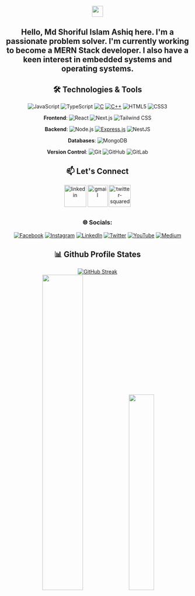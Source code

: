 <div align="center">
    <div align="center">
<!--        
<img align="center" height="80px" width="auto" src="./img/logoyt.png" alt="Logo"><br><br>
-->
        
<a href="https://hits.seeyoufarm.com"><img height="30px" width="auto" src="https://hits.seeyoufarm.com/api/count/incr/badge.svg?url=https%3A%2F%2Fgithub.com%2Fmdsiaofficial%2Fmdsiaofficial&count_bg=%234682B4&title_bg=%232F4F4F&icon=github.svg&icon_color=%23FFFFFF&title=visitors&edge_flat=false"/></a>
<!--
![Visitor Count](https://profile-counter.glitch.me/mdsiaofficial/count.svg)
-->

</div>

<h2 align="center">
Hello, Md Shoriful Islam Ashiq here. I'm a passionate problem solver. I'm currently working to become a MERN Stack developer. I also have a keen interest in embedded systems and operating systems.
</h>
<!-- About Me
As a passionate Competitive Programmer with a strong foundation in C++ and JavaScript, I thrive on solving complex problems and optimizing algorithms. My analytical abilities are honed through rigorous practice in data structures and algorithm design, enabling me to develop efficient and scalable solutions.
My journey in competitive programming has taught me not only the intricacies of algorithmic challenges but also the importance of precision and perseverance. Whether it's tackling algorithm puzzles or implementing robust data structures, I approach each task with a strategic mindset and a commitment to excellence.
I'm always eager to collaborate on projects that challenge me to push the boundaries of my coding skills and contribute to impactful technological advancements.
Let's connect and explore how we can drive innovation together!-->

## 🛠️ Technologies & Tools
![JavaScript](https://img.shields.io/badge/-JavaScript-333?style=flat&logo=javascript) ![TypeScript](https://img.shields.io/badge/-TypeScript-333?style=flat&logo=typescript) [![C](https://img.shields.io/badge/C-00599C?logo=c&logoColor=white)](#) [![C++](https://img.shields.io/badge/C++-%2300599C.svg?logo=c%2B%2B&logoColor=white)](#)  <!-- ![SQL](https://img.shields.io/badge/-SQL-333?style=flat&logo=postgresql) --> ![HTML5](https://img.shields.io/badge/-HTML5-333?style=flat&logo=html5) ![CSS3](https://img.shields.io/badge/-CSS3-333?style=flat&logo=css3)
  
  **Frontend**: ![React](https://img.shields.io/badge/-React-333?style=flat&logo=react) ![Next.js](https://img.shields.io/badge/-Next.js-333?style=flat&logo=next.js) ![Tailwind CSS](https://img.shields.io/badge/-TailwindCSS-333?style=flat&logo=tailwind-css)   <!-- ![Ant Design](https://img.shields.io/badge/-Ant_Design-333?style=flat&logo=ant-design) -->
  
  **Backend**: ![Node.js](https://img.shields.io/badge/-Node.js-333?style=flat&logo=node.js) [![Express.js](https://img.shields.io/badge/Express.js-%23404d59.svg?logo=express&logoColor=%2361DAFB)](#) ![NestJS](https://img.shields.io/badge/-NestJS-333?style=flat&logo=nestjs)   <!-- ![Prisma](https://img.shields.io/badge/-Prisma-333?style=flat&logo=prisma) -->
  
  **Databases**:  <!-- ![PostgreSQL](https://img.shields.io/badge/-PostgreSQL-333?style=flat&logo=postgresql) --> ![MongoDB](https://img.shields.io/badge/-MongoDB-333?style=flat&logo=mongodb)
    <!--
  **DevOps**: ![Docker](https://img.shields.io/badge/-Docker-333?style=flat&logo=docker) ![Nginx](https://img.shields.io/badge/-Nginx-333?style=flat&logo=nginx) ![AWS](https://img.shields.io/badge/-AWS-333?style=flat&logo=amazon-aws)
  -->
  
  **Version Control**: ![Git](https://img.shields.io/badge/-Git-333?style=flat&logo=git) ![GitHub](https://img.shields.io/badge/-GitHub-333?style=flat&logo=github) ![GitLab](https://img.shields.io/badge/-GitLab-333?style=flat&logo=gitlab)
  <!--
  **Testing**: ![Jest](https://img.shields.io/badge/-Jest-333?style=flat&logo=jest) ![Cypress](https://img.shields.io/badge/-Cypress-333?style=flat&logo=cypress)
-->
## 📫 Let's Connect

[<img src="https://i.ibb.co/z7X5Xjq/linkedin.png" alt='linkedin' height='60' width ='60'>](https://www.linkedin.com/in/mdsiaofficial/)
[<img src="https://i.ibb.co/KLVr40S/Gmail-Icon.png" alt='gmail' height='60' width ='55'>](mdsiaofficial@gmail.com ) 
[<img width="60" height="60" src="https://img.icons8.com/color/48/twitter-squared.png" alt="twitter-squared"/>](https://www.twitter.com/mdsiaofficial) 

## <h3>🌐 Socials:</h3>
  
[![Facebook](https://img.shields.io/badge/Facebook-%231877F2.svg?logo=Facebook&logoColor=white)](https://facebook.com/mdsiaofficial) 
[![Instagram](https://img.shields.io/badge/Instagram-%23E4405F.svg?logo=Instagram&logoColor=white)](https://instagram.com/mdsiaofficial) 
[![LinkedIn](https://img.shields.io/badge/LinkedIn-%230077B5.svg?logo=linkedin&logoColor=white)](https://linkedin.com/in/mdsiaofficial) 
[![Twitter](https://img.shields.io/badge/Twitter-%231DA1F2.svg?logo=Twitter&logoColor=white)](https://twitter.com/@mdsiaofficial) 
[![YouTube](https://img.shields.io/badge/YouTube-%23FF0000.svg?logo=YouTube&logoColor=white)](https://www.youtube.com/@mdsiaofficial/) 
[![Medium](https://img.shields.io/badge/Medium-12100E?logo=medium&logoColor=white)](https://medium.com/@mdsiaofficial/)

<!--
<h3>📊 GitHub Stats:</h3>

![](https://github-readme-stats.vercel.app/api?username=mdsiaofficial&theme=blueberry&hide_border=false&include_all_commits=true&count_private=true)
![](https://github-readme-streak-stats.herokuapp.com/?user=mdsiaofficial&theme=blueberry&hide_border=false)
![](https://github-readme-stats.vercel.app/api/top-langs/?username=mdsiaofficial&theme=blueberry&hide_border=false&include_all_commits=true&count_private=true&layout=compact)
<br> -->

<!-- theme 1 -->

<!-- ## 📊 Github Profile States
<div align="center" >
<div>
<img src="https://github-profile-summary-cards.vercel.app/api/cards/stats?username=mdsiaofficial&theme=github_dark" width="32.5%">
<img src="http://github-profile-summary-cards.vercel.app/api/cards/productive-time?username=mdsiaofficial&theme=github_dark&utcOffset=6" width="32.5%">
<img src="http://github-profile-summary-cards.vercel.app/api/cards/repos-per-language?username=mdsiaofficial&theme=github_dark" width="32.5%">
</div>
<img src="http://github-profile-summary-cards.vercel.app/api/cards/profile-details?username=mdsiaofficial&theme=github_dark" width="98%">
</div> -->

<!-- theme 2 -->
<!-- ## ⏳ Github Activity Streaks  -->

## 📊 Github Profile States

<div align="center"> 
<a align="center" href="https://git.io/streak-stats"><img src="https://github-readme-streak-stats.herokuapp.com?user=mdsiaofficial&theme=github_dark" alt="GitHub Streak" /></a>
</div>

<div align="center" >
<div>
<img src="https://github-readme-stats.vercel.app/api?username=mdsiaofficial&theme=blueberry&hide_border=false&include_all_commits=true&count_private=true" width="47%">
<!-- <img src="https://github-readme-streak-stats.herokuapp.com/?user=mdsiaofficial&theme=blueberry&hide_border=false" width="32.5%"> -->
<img src="https://github-readme-stats.vercel.app/api/top-langs/?username=mdsiaofficial&theme=blueberry&hide_border=false&include_all_commits=true&count_private=true&layout=compact" width="37%">
</div>
<!-- <img src="http://github-profile-summary-cards.vercel.app/api/cards/profile-details?username=mdsiaofficial&theme=github_dark" width="98%"> -->
</div>

<!-- <a href="https://gitroll.io/profile/uLneQTYYjO6N4wsrFpfx35Mg1gTD3" target="_blank"><img height="auto" width="400px" src="https://gitroll.io/api/badges/profiles/v1/uLneQTYYjO6N4wsrFpfx35Mg1gTD3" alt="GitRoll Profile Badge"/></a> -->

</div>
